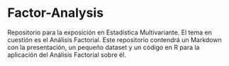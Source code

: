 # Factor-Analysis
Repositorio para la exposición en Estadística Multivariante. El tema en cuestión es el Análisis Factorial. Este repositorio
contendrá un Markdown con la presentación, un pequeño dataset y un código en R para la aplicación del Análisis Factorial sobre él.
